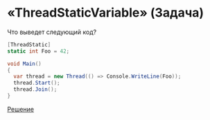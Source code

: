 # «ThreadStaticVariable» (Задача)

Что выведет следующий код?

```cs
[ThreadStatic]
static int Foo = 42;

void Main()
{
  var thread = new Thread(() => Console.WriteLine(Foo));
  thread.Start();
  thread.Join();
}
```

[Решение](./ThreadStaticVariable-S.md)